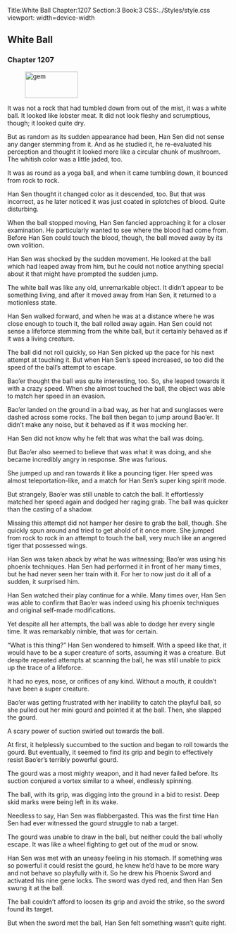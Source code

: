 Title:White Ball 
Chapter:1207 
Section:3 
Book:3 
CSS:../Styles/style.css 
viewport: width=device-width
  
## White Ball
### Chapter 1207
  
<figure>
	<img src="../Images/gem.gif" alt="gem" id="gem" width="120" height="60" />
</figure>
  

  
It was not a rock that had tumbled down from out of the mist, it was a white ball. It looked like lobster meat. It did not look fleshy and scrumptious, though; it looked quite dry.

But as random as its sudden appearance had been, Han Sen did not sense any danger stemming from it. And as he studied it, he re-evaluated his perception and thought it looked more like a circular chunk of mushroom. The whitish color was a little jaded, too.

It was as round as a yoga ball, and when it came tumbling down, it bounced from rock to rock.

Han Sen thought it changed color as it descended, too. But that was incorrect, as he later noticed it was just coated in splotches of blood. Quite disturbing.

When the ball stopped moving, Han Sen fancied approaching it for a closer examination. He particularly wanted to see where the blood had come from. Before Han Sen could touch the blood, though, the ball moved away by its own volition.

Han Sen was shocked by the sudden movement. He looked at the ball which had leaped away from him, but he could not notice anything special about it that might have prompted the sudden jump.

The white ball was like any old, unremarkable object. It didn’t appear to be something living, and after it moved away from Han Sen, it returned to a motionless state.

Han Sen walked forward, and when he was at a distance where he was close enough to touch it, the ball rolled away again. Han Sen could not sense a lifeforce stemming from the white ball, but it certainly behaved as if it was a living creature.

The ball did not roll quickly, so Han Sen picked up the pace for his next attempt at touching it. But when Han Sen’s speed increased, so too did the speed of the ball’s attempt to escape.

Bao’er thought the ball was quite interesting, too. So, she leaped towards it with a crazy speed. When she almost touched the ball, the object was able to match her speed in an evasion.

Bao’er landed on the ground in a bad way, as her hat and sunglasses were dashed across some rocks. The ball then began to jump around Bao’er. It didn’t make any noise, but it behaved as if it was mocking her.

Han Sen did not know why he felt that was what the ball was doing.

But Bao’er also seemed to believe that was what it was doing, and she became incredibly angry in response. She was furious.

She jumped up and ran towards it like a pouncing tiger. Her speed was almost teleportation-like, and a match for Han Sen’s super king spirit mode.

But strangely, Bao’er was still unable to catch the ball. It effortlessly matched her speed again and dodged her raging grab. The ball was quicker than the casting of a shadow.

Missing this attempt did not hamper her desire to grab the ball, though. She quickly spun around and tried to get ahold of it once more. She jumped from rock to rock in an attempt to touch the ball, very much like an angered tiger that possessed wings.

Han Sen was taken aback by what he was witnessing; Bao’er was using his phoenix techniques. Han Sen had performed it in front of her many times, but he had never seen her train with it. For her to now just do it all of a sudden, it surprised him.

Han Sen watched their play continue for a while. Many times over, Han Sen was able to confirm that Bao’er was indeed using his phoenix techniques and original self-made modifications.

Yet despite all her attempts, the ball was able to dodge her every single time. It was remarkably nimble, that was for certain.

“What is this thing?” Han Sen wondered to himself. With a speed like that, it would have to be a super creature of sorts, assuming it was a creature. But despite repeated attempts at scanning the ball, he was still unable to pick up the trace of a lifeforce.

It had no eyes, nose, or orifices of any kind. Without a mouth, it couldn’t have been a super creature.

Bao’er was getting frustrated with her inability to catch the playful ball, so she pulled out her mini gourd and pointed it at the ball. Then, she slapped the gourd.

A scary power of suction swirled out towards the ball.

At first, it helplessly succumbed to the suction and began to roll towards the gourd. But eventually, it seemed to find its grip and begin to effectively resist Bao’er’s terribly powerful gourd.

The gourd was a most mighty weapon, and it had never failed before. Its suction conjured a vortex similar to a wheel, endlessly spinning.

The ball, with its grip, was digging into the ground in a bid to resist. Deep skid marks were being left in its wake.

Needless to say, Han Sen was flabbergasted. This was the first time Han Sen had ever witnessed the gourd struggle to nab a target.

The gourd was unable to draw in the ball, but neither could the ball wholly escape. It was like a wheel fighting to get out of the mud or snow.

Han Sen was met with an uneasy feeling in his stomach. If something was so powerful it could resist the gourd, he knew he’d have to be more wary and not behave so playfully with it. So he drew his Phoenix Sword and activated his nine gene locks. The sword was dyed red, and then Han Sen swung it at the ball.

The ball couldn’t afford to loosen its grip and avoid the strike, so the sword found its target.

But when the sword met the ball, Han Sen felt something wasn’t quite right.